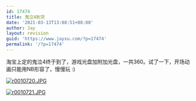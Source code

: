 ```yaml
---
id: 17474
title: 鬼泣4到货
date: '2021-03-13T13:08:51+08:00'
author: Jay
layout: revision
guid: 'https://www.jayxu.com/?p=17474'
permalink: '/?p=17474'
---
```


<p>淘宝上定的鬼泣4终于到了，游戏光盘加附加光盘，一共360。试了一下，开场动画只能用NB形容了，慢慢玩 :)</p>
<p><a href="http://www.jayxu.com/log/wp-content/uploads/2008/03/r0010720.JPG" title="r0010720.JPG"><img src="http://www.jayxu.com/log/wp-content/uploads/2008/03/r0010720.JPG" alt="r0010720.JPG" /></a></p>
<p><a href="http://www.jayxu.com/log/wp-content/uploads/2008/03/r0010721.JPG" title="r0010721.JPG"><img src="http://www.jayxu.com/log/wp-content/uploads/2008/03/r0010721.JPG" alt="r0010721.JPG" /></a></p>